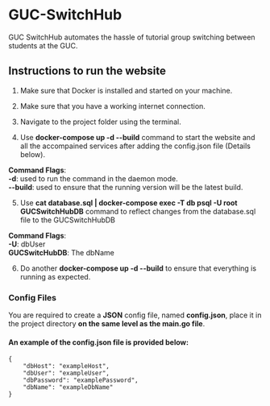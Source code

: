 # GUC-SwitchHub
GUC SwitchHub automates the hassle of tutorial group switching between students at the GUC.

## Instructions to run the website

1. Make sure that Docker is installed and started on your machine.

2. Make sure that you have a working internet connection.

3. Navigate to the project folder using the terminal.

4. Use **docker-compose up -d --build** command to start the website and all the accompained services after adding the config.json file (Details below).

**Command Flags**:  
   **-d**: used to run the command in the daemon mode.  
   **--build**: used to ensure that the running version will be the latest build.

5. Use **cat database.sql | docker-compose exec -T db psql -U root GUCSwitchHubDB** command to reflect changes from the database.sql file to the GUCSwitchHubDB

**Command Flags**:  
**-U**: dbUser  
**GUCSwitcHubDB**: The dbName

6. Do another **docker-compose up -d --build** to ensure that everything is running as expected.


### Config Files

You are required to create a **JSON** config file, named **config.json**, place it in the project directory **on the same level as the main.go file**.

#### An example of the config.json file is provided below:

    {
	    "dbHost": "exampleHost",
	    "dbUser": "exampleUser",
	    "dbPassword": "examplePassword",
        "dbName": "exampleDbName"
    }
